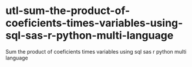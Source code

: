 # utl-sum-the-product-of-coeficients-times-variables-using-sql-sas-r-python-multi-language
Sum the product of coeficients times variables using sql sas r python multi language 
